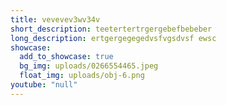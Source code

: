 ```yaml
---
title: vevevev3wv34v
short_description: teetertertrgergebefbebeber
long_description: ertgergegegedvsfvgsdvsf ewsc
showcase:
  add_to_showcase: true
  bg_img: uploads/0266554465.jpeg
  float_img: uploads/obj-6.png
youtube: "null"
---
```

